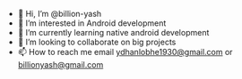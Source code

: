 - 👋 Hi, I’m @billion-yash
- 👀 I’m interested in Android development
- 🌱 I’m currently learning native android development 
- 💞️ I’m looking to collaborate on big projects
- 📫 How to reach me email ydhanlobhe1930@gmail.com or billionyash@gmail.com

<!---
billion-yash/billion-yash is a ✨ special ✨ repository because its `README.md` (this file) appears on your GitHub profile.
You can click the Preview link to take a look at your changes.
--->
